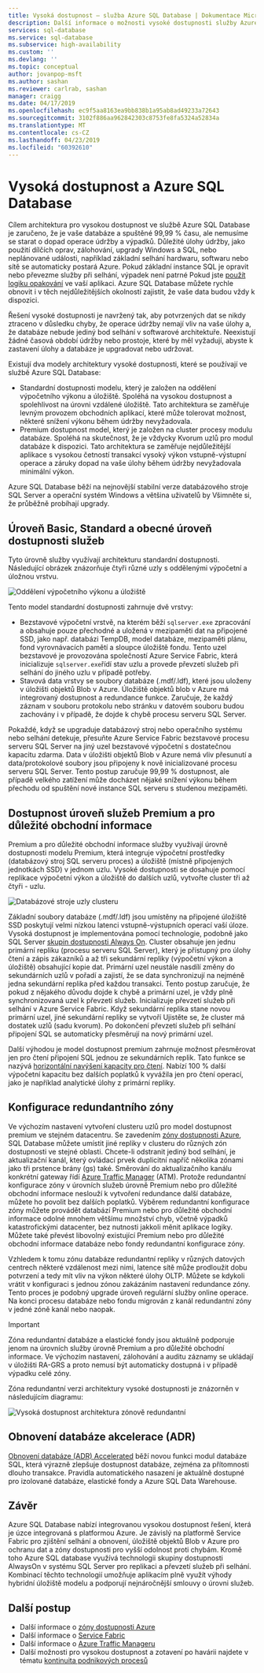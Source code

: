 ```yaml
---
title: Vysoká dostupnost – služba Azure SQL Database | Dokumentace Microsoftu
description: Další informace o možnosti vysoké dostupnosti služby Azure SQL Database a funkcí
services: sql-database
ms.service: sql-database
ms.subservice: high-availability
ms.custom: ''
ms.devlang: ''
ms.topic: conceptual
author: jovanpop-msft
ms.author: sashan
ms.reviewer: carlrab, sashan
manager: craigg
ms.date: 04/17/2019
ms.openlocfilehash: ec9f5aa8163ea9bb838b1a95ab8ad49233a72643
ms.sourcegitcommit: 3102f886aa962842303c8753fe8fa5324a52834a
ms.translationtype: MT
ms.contentlocale: cs-CZ
ms.lasthandoff: 04/23/2019
ms.locfileid: "60392610"
---
```

# <a name="high-availability-and-azure-sql-database"></a>Vysoká dostupnost a Azure SQL Database

Cílem architektura pro vysokou dostupnost ve službě Azure SQL Database je zaručeno, že je vaše databáze a spuštěné 99,99 % času, ale nemusíme se starat o dopad operace údržby a výpadků. Důležité úlohy údržby, jako použití dílčích oprav, zálohování, upgrady Windows a SQL, nebo neplánované události, například základní selhání hardwaru, softwaru nebo sítě se automaticky postará Azure.  Pokud základní instance SQL je opravit nebo převezme služby při selhání, výpadek není patrné Pokud jste [použít logiku opakování](sql-database-develop-overview.md#resiliency) ve vaší aplikaci. Azure SQL Database můžete rychle obnovit i v těch nejdůležitějších okolností zajistit, že vaše data budou vždy k dispozici.

Řešení vysoké dostupnosti je navržený tak, aby potvrzených dat se nikdy ztraceno v důsledku chyby, že operace údržby nemají vliv na vaše úlohy a, že databáze nebude jediný bod selhání v softwarové architektuře. Neexistují žádné časová období údržby nebo prostoje, které by měl vyžadují, abyste k zastavení úlohy a databáze je upgradovat nebo udržovat. 

Existují dva modely architektury vysoké dostupnosti, které se používají ve službě Azure SQL Database:

- Standardní dostupnosti modelu, který je založen na oddělení výpočetního výkonu a úložiště.  Spoléhá na vysokou dostupnost a spolehlivost na úrovni vzdálené úložiště. Tato architektura se zaměřuje levným provozem obchodních aplikací, které může tolerovat možnost, některé snížení výkonu během údržby nevyžadovala.
- Premium dostupnost model, který je založen na cluster procesy modulu databáze. Spoléhá na skutečnost, že je vždycky Kvorum uzlů pro modul databáze k dispozici. Tato architektura se zaměřuje nejdůležitější aplikace s vysokou četností transakcí vysoký výkon vstupně-výstupní operace a záruky dopad na vaše úlohy během údržby nevyžadovala minimální výkon.

Azure SQL Database běží na nejnovější stabilní verze databázového stroje SQL Server a operační systém Windows a většina uživatelů by Všimněte si, že průběžně probíhají upgrady.

## <a name="basic-standard-and-general-purpose-service-tier-availability"></a>Úroveň Basic, Standard a obecné úroveň dostupnosti služeb

Tyto úrovně služby využívají architekturu standardní dostupnosti. Následující obrázek znázorňuje čtyři různé uzly s oddělenými výpočetní a úložnou vrstvu.

![Oddělení výpočetního výkonu a úložiště](media/sql-database-high-availability/general-purpose-service-tier.png)

Tento model standardní dostupnosti zahrnuje dvě vrstvy:

- Bezstavové výpočetní vrstvě, na kterém běží `sqlserver.exe` zpracování a obsahuje pouze přechodné a uložená v mezipaměti dat na připojené SSD, jako např. databázi TempDB, model databáze, mezipaměti plánu, fond vyrovnávacích pamětí a sloupce úložiště fondu. Tento uzel bezstavové je provozována společností Azure Service Fabric, která inicializuje `sqlserver.exe`řídí stav uzlu a provede převzetí služeb při selhání do jiného uzlu v případě potřeby.
- Stavová data vrstvy se soubory databáze (.mdf/.ldf), které jsou uloženy v úložišti objektů Blob v Azure. Úložiště objektů blob v Azure má integrovaný dostupnost a redundance funkce. Zaručuje, že každý záznam v souboru protokolu nebo stránku v datovém souboru budou zachovány i v případě, že dojde k chybě procesu serveru SQL Server.

Pokaždé, když se upgraduje databázový stroj nebo operačního systému nebo selhání detekuje, přesuňte Azure Service Fabric bezstavové procesu serveru SQL Server na jiný uzel bezstavové výpočetní s dostatečnou kapacitu zdarma. Data v úložišti objektů Blob v Azure nemá vliv přesunutí a data/protokolové soubory jsou připojeny k nově inicializované procesu serveru SQL Server. Tento postup zaručuje 99,99 % dostupnost, ale případě velkého zatížení může docházet nějaké snížení výkonu během přechodu od spuštění nové instance SQL serveru s studenou mezipaměti.

## <a name="premium-and-business-critical-service-tier-availability"></a>Dostupnost úroveň služeb Premium a pro důležité obchodní informace

Premium a pro důležité obchodní informace služby využívají úrovně dostupnosti modelu Premium, která integruje výpočetní prostředky (databázový stroj SQL serveru proces) a úložiště (místně připojených jednotkách SSD) v jednom uzlu. Vysoké dostupnosti se dosahuje pomocí replikace výpočetní výkon a úložiště do dalších uzlů, vytvořte cluster tři až čtyři - uzlu. 

![Databázové stroje uzly clusteru](media/sql-database-high-availability/business-critical-service-tier.png)

Základní soubory databáze (.mdf/.ldf) jsou umístěny na připojené úložiště SSD poskytují velmi nízkou latenci vstupně-výstupních operací vaší úloze. Vysoká dostupnost je implementována pomocí technologie, podobně jako SQL Server [skupin dostupnosti Always On](https://docs.microsoft.com/sql/database-engine/availability-groups/windows/overview-of-always-on-availability-groups-sql-server). Cluster obsahuje jen jednu primární repliku (procesu serveru SQL Server), který je přístupný pro úlohy čtení a zápis zákazníků a až tři sekundární repliky (výpočetní výkon a úložiště) obsahující kopie dat. Primární uzel neustále nasdílí změny do sekundárních uzlů v pořadí a zajistí, že se data synchronizují na nejméně jedna sekundární replika před každou transakci. Tento postup zaručuje, že pokud z nějakého důvodu dojde k chybě a primární uzel, je vždy plně synchronizovaná uzel k převzetí služeb. Inicializuje převzetí služeb při selhání v Azure Service Fabric. Když sekundární replika stane novou primární uzel, jiné sekundární repliky se vytvoří Ujistěte se, že cluster má dostatek uzlů (sadu kvorum). Po dokončení převzetí služeb při selhání připojení SQL se automaticky přesměrují na nový primární uzel.

Další výhodou je model dostupnost premium zahrnuje možnost přesměrovat jen pro čtení připojení SQL jednou ze sekundárních replik. Tato funkce se nazývá [horizontální navýšení kapacity pro čtení](sql-database-read-scale-out.md). Nabízí 100 % další výpočetní kapacitu bez dalších poplatků k vyvážila jen pro čtení operací, jako je například analytické úlohy z primární repliky.

## <a name="zone-redundant-configuration"></a>Konfigurace redundantního zóny

Ve výchozím nastavení vytvoření clusteru uzlů pro model dostupnost premium ve stejném datacentru. Se zavedením [zóny dostupnosti Azure](../availability-zones/az-overview.md), SQL Database můžete umístit jiné repliky v clusteru do různých zón dostupnosti ve stejné oblasti. Chcete-li odstranit jediný bod selhání, je aktualizační kanál, který ovládací prvek duplicitní napříč několika zónami jako tři prstence brány (gs) také. Směrování do aktualizačního kanálu konkrétní gateway řídí [Azure Traffic Manager](../traffic-manager/traffic-manager-overview.md) (ATM). Protože redundantní konfigurace zóny v úrovních služeb úrovně Premium nebo pro důležité obchodní informace neslouží k vytvoření redundance další databáze, můžete ho povolit bez dalších poplatků. Výběrem redundantní konfigurace zóny můžete provádět databází Premium nebo pro důležité obchodní informace odolné mnohem většímu množství chyb, včetně výpadků katastrofickými datacenter, bez nutnosti jakkoli měnit aplikace logiky. Můžete také převést libovolný existující Premium nebo pro důležité obchodní informace databáze nebo fondy redundantní konfigurace zóny.

Vzhledem k tomu zónu databáze redundantní repliky v různých datových centrech některé vzdálenost mezi nimi, latence sítě může prodloužit dobu potvrzení a tedy mít vliv na výkon některé úlohy OLTP. Můžete se kdykoli vrátit v konfiguraci s jednou zónou zakázáním nastavení redundance zóny. Tento proces je podobný upgrade úroveň regulární služby online operace. Na konci procesu databáze nebo fondu migrován z kanál redundantní zóny v jedné zóně kanál nebo naopak.

> [!IMPORTANT]
> Zóna redundantní databáze a elastické fondy jsou aktuálně podporuje jenom na úrovních služby úrovně Premium a pro důležité obchodní informace. Ve výchozím nastavení, zálohování a auditu záznamy se ukládají v úložišti RA-GRS a proto nemusí být automaticky dostupná i v případě výpadku celé zóny. 

Zóna redundantní verzi architektury vysoké dostupnosti je znázorněn v následujícím diagramu:

![Vysoká dostupnost architektura zónově redundantní](./media/sql-database-high-availability/zone-redundant-business-critical-service-tier.png)

## <a name="accelerated-database-recovery-adr"></a>Obnovení databáze akcelerace (ADR)

[Obnovení databáze (ADR) Accelerated](sql-database-accelerated-database-recovery.md) běží novou funkci modul databáze SQL, která výrazně zlepšuje dostupnost databáze, zejména za přítomnosti dlouho transakce. Pravidla automatického nasazení je aktuálně dostupné pro izolované databáze, elastické fondy a Azure SQL Data Warehouse.

## <a name="conclusion"></a>Závěr

Azure SQL Database nabízí integrovanou vysokou dostupnost řešení, která je úzce integrovaná s platformou Azure. Je závislý na platformě Service Fabric pro zjištění selhání a obnovení, úložiště objektů Blob v Azure pro ochranu dat a zóny dostupnosti pro vyšší odolnost proti chybám. Kromě toho Azure SQL database využívá technologii skupiny dostupnosti AlwaysOn v systému SQL Server pro replikaci a převzetí služeb při selhání. Kombinací těchto technologií umožňuje aplikacím plně využít výhody hybridní úložiště modelu a podporují nejnáročnější smlouvy o úrovni služeb.

## <a name="next-steps"></a>Další postup

- Další informace o [zóny dostupnosti Azure](../availability-zones/az-overview.md)
- Další informace o [Service Fabric](../service-fabric/service-fabric-overview.md)
- Další informace o [Azure Traffic Manageru](../traffic-manager/traffic-manager-overview.md)
- Další možnosti pro vysokou dostupnost a zotavení po havárii najdete v tématu [kontinuita podnikových procesů](sql-database-business-continuity.md)
